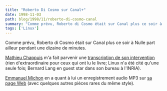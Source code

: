 ```yaml
---
title: "Roberto Di Cosmo sur Canal+"
date: 1998-11-03
path: blog/1998/11/roberto-di-cosmo-canal
summary: "Comme prévu, Roberto di Cosmo était sur Canal plus ce soir à Nulle part ailleur pendant une dizaine de minutes."
tags: ['Linux']
---
```


<P>
Comme prévu, Roberto di Cosmo était sur Canal plus ce soir à Nulle part ailleur
pendant une dizaine de minutes.
</P>

<P>
<A HREF="mailto:mollo@iut-bm.univ-fcomte.fr">Mathieu
Chappuis</A> m'a fait parvenir une <A HREF="http://www.linux-center.org/articles/9811/npa.txt">transcription
de son intervention</A> (rien d'extraordinaire pour ceux qui ont lu le
livre; Linux n'a été cité qu'une seule fois; Bernard Lang en guest star
dans son bureau à l'INRIA).
</P>

<P>
<A HREF="mailto:michon@email.enst.fr">Emmanuel Michon</A> en a quant à
lui un enregistrement audio MP3 sur <A HREF="http://www.enst.fr/~michon">sa page Web</A> (avec quelques autres pièces rares du même style).
</P>


